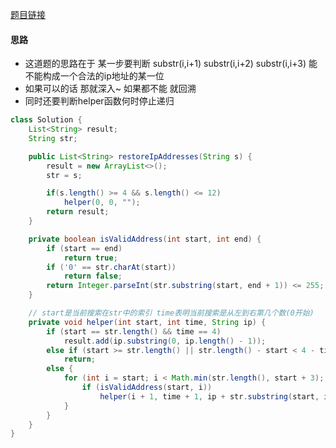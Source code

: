 [题目链接](https://leetcode-cn.com/problems/0on3uN/)

#### 思路
+ 这道题的思路在于 某一步要判断 substr(i,i+1) substr(i,i+2) substr(i,i+3) 能不能构成一个合法的ip地址的某一位
+ 如果可以的话 那就深入~ 如果都不能 就回溯
+ 同时还要判断helper函数何时停止递归
```java
class Solution {
    List<String> result;
    String str;

    public List<String> restoreIpAddresses(String s) {
        result = new ArrayList<>();
        str = s;

        if(s.length() >= 4 && s.length() <= 12)
            helper(0, 0, "");
        return result;
    }

    private boolean isValidAddress(int start, int end) {
        if (start == end)
            return true;
        if ('0' == str.charAt(start))
            return false;
        return Integer.parseInt(str.substring(start, end + 1)) <= 255;
    }

    // start是当前搜索在str中的索引 time表明当前搜索是从左到右第几个数(0开始)
    private void helper(int start, int time, String ip) {
        if (start == str.length() && time == 4)
            result.add(ip.substring(0, ip.length() - 1));
        else if (start >= str.length() || str.length() - start < 4 - time)
            return;
        else {
            for (int i = start; i < Math.min(str.length(), start + 3); i++) {
                if (isValidAddress(start, i))
                    helper(i + 1, time + 1, ip + str.substring(start, i + 1) + ".");
            }
        }
    }
}
```